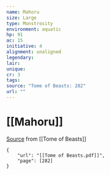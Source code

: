 ```yaml
---
name: Mahoru
size: Large
type: Monstrosity
environment: aquatic
hp: 91
ac: 15
initiative: 4
alignment: unaligned
legendary: 
lair: 
unique: 
cr: 3
tags: 
source: "Tome of Beasts: 282"
url: ""
---
```

# [[Mahoru]]

[Source](zotero://open-pdf/library/items/ULEQWHJM?page=282) from [[Tome of Beasts]]

```pdf
{
	"url": "[[Tome of Beasts.pdf]]",
	"page": [282]
}
```


